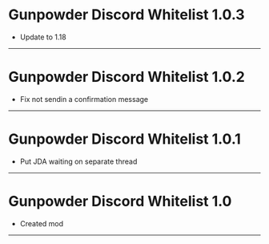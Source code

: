 # Gunpowder Discord Whitelist 1.0.3

- Update to 1.18

---

# Gunpowder Discord Whitelist 1.0.2

- Fix not sendin a confirmation message

---

# Gunpowder Discord Whitelist 1.0.1

- Put JDA waiting on separate thread

---

# Gunpowder Discord Whitelist 1.0

- Created mod

---